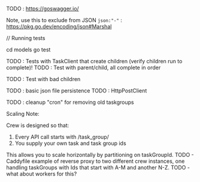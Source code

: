 TODO : https://goswagger.io/

Note, use this to exclude from JSON `json:"-"` : https://pkg.go.dev/encoding/json#Marshal

// Running tests

cd models
go test

TODO : Tests with TaskClient that create children (verify children run to complete)!
TODO : Test with parent/child, all complete in order

TODO : Test with bad children

TODO : basic json file persistence
TODO : HttpPostClient

TODO : cleanup "cron" for removing old taskgroups


Scaling Note:

Crew is designed so that:
1) Every API call starts with /task_group/<taskGroupId>
2) You supply your own task and task group ids

This allows you to scale horizontally by partitioning on taskGroupId.
TODO - Caddyfile example of reverse proxy to two different crew instances, one handling taskGroups with Ids that start with A-M and another N-Z.
TODO - what about workers for this?
